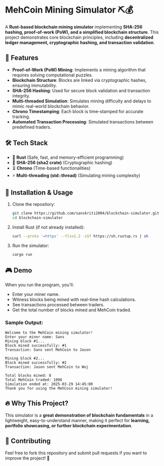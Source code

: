# MehCoin Mining Simulator ⛏️💰

A **Rust-based blockchain mining simulator** implementing **SHA-256 hashing, proof-of-work (PoW), and a simplified blockchain structure**. This project demonstrates core blockchain principles, including **decentralized ledger management, cryptographic hashing, and transaction validation**.

## 🚀 Features
- **Proof-of-Work (PoW) Mining**: Implements a mining algorithm that requires solving computational puzzles.
- **Blockchain Structure**: Blocks are linked via cryptographic hashes, ensuring immutability.
- **SHA-256 Hashing**: Used for secure block validation and transaction integrity.
- **Multi-threaded Simulation**: Simulates mining difficulty and delays to mimic real-world blockchain behavior.
- **Chrono Timestamping**: Each block is time-stamped for accurate tracking.
- **Automated Transaction Processing**: Simulated transactions between predefined traders.

## 🛠️ Tech Stack
- 🦀 **Rust** (Safe, fast, and memory-efficient programming)
- 🔐 **SHA-256 (sha2 crate)** (Cryptographic hashing)
- ⏳ **Chrono** (Time-based functionalities)
- ⚡ **Multi-threading (std::thread)** (Simulating mining complexity)

## 📜 Installation & Usage
1. Clone the repository:
   ```sh
   git clone https://github.com/sanskriti2004/blockchain-simulator.git
   cd blockchain-simulator
   ```
2. Install Rust (if not already installed):
   ```sh
   curl --proto '=https' --tlsv1.2 -sSf https://sh.rustup.rs | sh
   ```
3. Run the simulator:
   ```sh
   cargo run
   ```

## 🎮 Demo
When you run the program, you'll:
- Enter your miner name.
- Witness blocks being mined with real-time hash calculations.
- See transactions processed between traders.
- Get the total number of blocks mined and MehCoin traded.
### Sample Output:
```
Welcome to the MehCoin mining simulator!
Enter your miner name: Sans
Mining block #1...
Block mined successfully: #1
Transaction: Sans sent MehCoin to Jason

Mining block #2...
Block mined successfully: #2
Transaction: Jason sent MehCoin to Woj

Total blocks mined: 8
Total MehCoin traded: 1096
Simulation ended at: 2025-03-29 14:45:00
Thank you for using the MehCoin mining simulator!
```
## 🔥 Why This Project?
This simulator is a **great demonstration of blockchain fundamentals** in a lightweight, easy-to-understand manner, making it perfect for **learning, portfolio showcasing, or further blockchain experimentation**.

## 🤝 Contributing
Feel free to fork this repository and submit pull requests if you want to improve the project! 🚀
